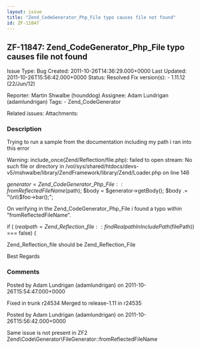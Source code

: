 ```yaml
---
layout: issue
title: "Zend_CodeGenerator_Php_File typo causes file not found"
id: ZF-11847
---
```


ZF-11847: Zend\_CodeGenerator\_Php\_File typo causes file not found
-------------------------------------------------------------------

 Issue Type: Bug Created: 2011-10-26T14:36:29.000+0000 Last Updated: 2011-10-26T15:56:42.000+0000 Status: Resolved Fix version(s): - 1.11.12 (22/Jun/12)
 
 Reporter:  Martin Shwalbe (hounddog)  Assignee:  Adam Lundrigan (adamlundrigan)  Tags: - Zend\_CodeGenerator
 
 Related issues: 
 Attachments: 
### Description

Trying to run a sample from the documentation including my path i ran into this error

Warning: include\_once(Zend/Reflection/file.php): failed to open stream: No such file or directory in /vol/sys/shared/htdocs/devs-v5/mshwalbe/library/ZendFramework/library/Zend/Loader.php on line 146

$generator = Zend\_CodeGenerator\_Php\_File::fromReflectedFileName($path); $body = $generator->getBody(); $body .= "\\n\\$foo->bar();";

On verifying in the Zend\_CodeGenerator\_Php\_File i found a typo within "fromReflectedFileName".

if ( ($realpath = Zend\_Reflection\_file::findRealpathInIncludePath($filePath)) === false) {

Zend\_Reflection\_file should be Zend\_Reflection\_File

Best Regards

 

 

### Comments

Posted by Adam Lundrigan (adamlundrigan) on 2011-10-26T15:54:47.000+0000

Fixed in trunk r24534 Merged to release-1.11 in r24535

 

 

Posted by Adam Lundrigan (adamlundrigan) on 2011-10-26T15:56:42.000+0000

Same issue is not present in ZF2 Zend\\Code\\Generator\\FileGenerator::fromReflectedFileName

 

 